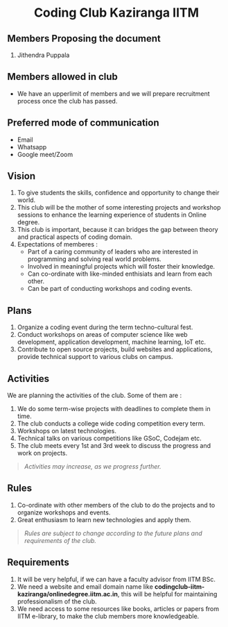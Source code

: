 <h1 align="center">Coding Club Kaziranga IITM</h1>

## Members Proposing the document
1. Jithendra Puppala

## Members allowed in club
- We have an upperlimit of members and we will prepare recruitment process once the club has passed.

## Preferred mode of communication
- Email
- Whatsapp
- Google meet/Zoom

## Vision
1. To give students the skills, confidence and opportunity to change their world.
2. This club will be the mother of some interesting projects and workshop sessions to enhance the learning experience of students in Online degree.
3. This club is important, because it can bridges the gap between theory and practical aspects of coding domain.
4. Expectations of memberes :
    * Part of a caring community of leaders who are interested in programming and solving real world problems.
    * Involved in meaningful projects which will foster their knowledge.
    * Can co-ordinate with like-minded enthisiats and learn from each other.
    * Can be part of conducting workshops and coding events.

## Plans
1. Organize a coding event during the term techno-cultural fest.
2. Conduct workshops on areas of computer science like web development, application development, machine learning, IoT etc.
3. Contribute to open source projects, build websites and applications, provide technical support to various clubs on campus.

## Activities
We are planning the activities of the club. Some of them are :
1. We do some term-wise projects with deadlines to complete them in time.
2. The club conducts a college wide coding competition every term.
3. Workshops on latest technologies.
4. Technical talks on various competitions like GSoC, Codejam etc.
5. The club meets every 1st and 3rd week to discuss the progress and work on projects.
> *Activities may increase, as we progress further.* 

## Rules
1. Co-ordinate with other members of the club to do the projects and to organize workshops and events.
2. Great enthusiasm to learn new technologies and apply them.
> *Rules are subject to change according to the future plans and requirements of the club.*

## Requirements
1. It will be very helpful, if we can have a faculty advisor from IITM BSc.
2. We need a website and email domain name like **codingclub-iitm-kaziranga/onlinedegree.iitm.ac.in**, this will be helpful for maintaining professionalism of the club.
3. We need access to some resources like books, articles or papers from IITM e-library, to make the club members more knowledgeable.
